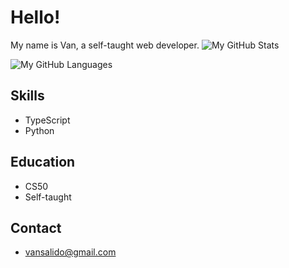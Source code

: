 # Hello!

My name is Van, a self-taught web developer.
![My GitHub Stats](https://github-readme-stats.vercel.app/api?username=v4nz777&theme=vue-dark&show_icons=true&hide=contribs&hide_title=true&count_private=true&hide_border=true)

![My GitHub Languages](https://github-readme-stats.vercel.app/api/top-langs/?username=v4nz777&layout=compact&theme=vue-dark&hide_border=true&hide_title=true)

## Skills

- TypeScript
- Python

## Education

- CS50
- Self-taught

## Contact
- vansalido@gmail.com


